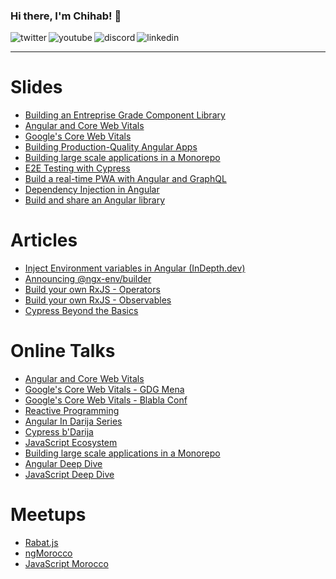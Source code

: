 ### Hi there, I'm Chihab! 👋

<p>
   <a href="https://twitter.com/chihabotmani">
      <img align="left" alt="twitter" src="https://img.shields.io/badge/Twitter-1DA1F2?style=for-the-badge&logo=twitter&logoColor=white" />
   </a>&nbsp;&nbsp;

   <a href="https://www.youtube.com/c/ngMorocco">
      <img align="left" alt="youtube" src="https://img.shields.io/badge/YouTube-FF0000?style=for-the-badge&logo=youtube&logoColor=white" />
   </a>&nbsp;&nbsp;

   <a href="https://bit.ly/ngDiscord">
      <img align="left" alt="discord" src="https://img.shields.io/badge/Discord-7289DA?style=for-the-badge&logo=discord&logoColor=white" />
   </a>&nbsp;&nbsp;

   <a href="https://www.linkedin.com/in/chihab/">
      <img align="left" alt="linkedin" src="https://img.shields.io/badge/LinkedIn-0077B5?style=for-the-badge&logo=linkedin&logoColor=white" />
   </a>
<p/>

<hr/>

# Slides 
- [Building an Entreprise Grade Component Library](https://slides.com/chihab/web-components-library)
- [Angular and Core Web Vitals](https://slides.com/chihab/angular-core-web-vitals)
- [Google's Core Web Vitals](https://slides.com/chihab/google-core-web-vitals)
- [Building Production-Quality Angular Apps](https://slides.com/chihab/build-production-quality-angular-applications)
- [Building large scale applications in a Monorepo](https://monorepo-deck.vercel.app)
- [E2E Testing with Cypress](https://gallant-babbage-ca0c45.netlify.app/)
- [Build a real-time PWA with Angular and GraphQL](https://slides.com/lahdiouiouadie/pwdwithangularandgraphql)
- [Dependency Injection in Angular](https://slides.com/chihab/ngmorocco-dependency-injection)
- [Build and share an Angular library](https://slides.com/chihab/ngmorocco-build-share-lib)

# Articles
- [Inject Environment variables in Angular (InDepth.dev)](https://indepth.dev/tutorials/angular/inject-environment-variables)
- [Announcing @ngx-env/builder](https://dev.to/chihab/announcing-ngx-env-builder-13m2)
- [Build your own RxJS - Operators](https://dev.to/chihab/build-your-own-rxjs-operators-part-2-l89)
- [Build your own RxJS - Observables](https://dev.to/chihab/build-your-own-rxjs-3edd)
- [Cypress Beyond the Basics](https://dev.to/chihab/e2e-tests-with-cypress-beyond-the-basics-31k2)

# Online Talks
- [Angular and Core Web Vitals](https://youtu.be/JbrorNEoaPo?t=6128)
- [Google's Core Web Vitals - GDG Mena](https://www.youtube.com/watch?v=HEBagh_flmk)
- [Google's Core Web Vitals - Blabla Conf](https://www.youtube.com/watch?v=9zIcWMlf-jw)
- [Reactive Programming](https://bit.ly/reactive-programming)
- [Angular In Darija Series](https://bit.ly/ngDarija)
- [Cypress b'Darija](https://www.youtube.com/watch?v=xO7QU4iMRWU)
- [JavaScript Ecosystem](https://www.youtube.com/watch?v=FXBoKlQLVdc&t=3s)
- [Building large scale applications in a Monorepo](https://www.youtube.com/watch?v=SfX32_WbW64)
- [Angular Deep Dive](https://www.youtube.com/watch?v=49Sr9WuxSHM)
- [JavaScript Deep Dive](https://www.youtube.com/watch?v=9D7JAuhJjuU&t=1s)

# Meetups
- [Rabat.js](https://www.meetup.com/Rabat-js/)
- [ngMorocco](https://www.meetup.com/ngMorocco/)
- [JavaScript Morocco](https://www.meetup.com/JavaScript-Morocco/)


